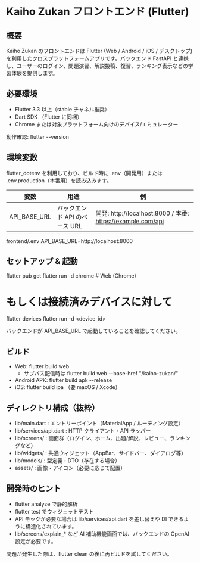 # Kaiho Zukan フロントエンド (Flutter)

## 概要
Kaiho Zukan のフロントエンドは Flutter (Web / Android / iOS / デスクトップ) を利用したクロスプラットフォームアプリです。バックエンド FastAPI と連携し、ユーザーのログイン、問題演習、解説投稿、復習、ランキング表示などの学習体験を提供します。

## 必要環境
- Flutter 3.3 以上（stable チャネル推奨）
- Dart SDK （Flutter に同梱）
- Chrome または対象プラットフォーム向けのデバイス/エミュレーター

動作確認:
flutter --version


## 環境変数
flutter_dotenv を利用しており、ビルド時に .env（開発用）または .env.production（本番用）を読み込みます。

| 変数 | 用途 | 例 |
| ---- | ---- | --- |
| API_BASE_URL | バックエンド API のベース URL | 開発: http://localhost:8000 / 本番: https://example.com/api |

frontend/.env
API_BASE_URL=http://localhost:8000

## セットアップ & 起動
flutter pub get
flutter run -d chrome          # Web (Chrome)
# もしくは接続済みデバイスに対して
flutter devices
flutter run -d <device_id>

バックエンドが API_BASE_URL で起動していることを確認してください。

## ビルド
- Web: flutter build web
  - サブパス配信時は flutter build web --base-href "/kaiho-zukan/"
- Android APK: flutter build apk --release
- iOS: flutter build ipa （要 macOS / Xcode）

## ディレクトリ構成（抜粋）
- lib/main.dart : エントリーポイント（MaterialApp / ルーティング設定）
- lib/services/api.dart : HTTP クライアント・API ラッパー
- lib/screens/ : 画面群（ログイン、ホーム、出題/解説、レビュー、ランキングなど）
- lib/widgets/ : 共通ウィジェット（AppBar、サイドバー、ダイアログ等）
- lib/models/ : 型定義・DTO（存在する場合）
- assets/ : 画像・アイコン（必要に応じて配置）

## 開発時のヒント
- flutter analyze で静的解析
- flutter test でウィジェットテスト
- API モックが必要な場合は lib/services/api.dart を差し替えや DI できるように構造化されています。
- lib/screens/explain_* など AI 補助機能画面では、バックエンドの OpenAI 設定が必要です。

問題が発生した際は、flutter clean の後に再ビルドを試してください。
